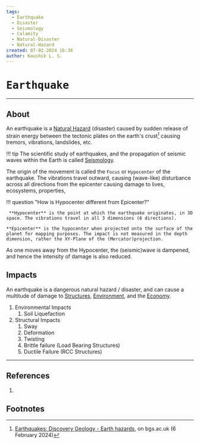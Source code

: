 ```yaml
---
tags:
  - Earthquake
  - Disaster
  - Seismology
  - Calamity
  - Natural-Disaster
  - Natural-Hazard
created: 07-02-2024 16:38
author: Kaushik L. S.
---
```

# <kbd> Earthquake </kbd>
---
## About

An earthquake is a [Natural Hazard](Hazards.md#natural-hazards) (disaster) caused by sudden release of strain energy between the tectonic plates on the earth's crust[^1] causing tremors, vibrations, landslides, etc.

!!! tip 
	The scientific study of earthquakes, and the propagation of seismic waves within the Earth is called [Seismology](Seismology.md).

The origin of the movement is called the `Focus` or `Hypocenter` of the earthquake. The vibrations travel outward, causing (wave-like) disturbance across all directions from the epicenter causing damage to lives, ecosystems, properties, 

!!! question "How is Hypocenter different from Epicenter?"

	 **Hypocenter** is the point at which the earthquake originates, in 3D space. The vibrations travel in all 3 dimensions (6 directions).
	
	**Epicenter** is the hypocenter when projected onto the surface of the planet for mapping purposes. The impact is not measured in the depth dimension, rather the XY-Plane of the (Mercator)projection.

As one moves away from the Hypocenter, the (seismic)wave is dampened, and hence the intensity of damage is also reduced.

## Impacts

An earthquake is a dangerous natural hazard / disaster, and can cause a multitude of damage to [Structures](Earthquake-Impact-on-Structures.md), [Environment](Earthquake-Impact-on-Environment.md), and the [Economy](Earthquake-Impact-on-Economy.md).

1. Environmental Impacts
	1. Soil Liquefaction
2. Structural Impacts
	1. Sway
	2. Deformation
	3. Twisting
	4. Brittle failure (Load Bearing Structures)
	5. Ductile Failure (RCC Structures)

---
## References
1. 
## Footnotes
[^1]: [Earthquakes: Discovery Geology - Earth hazards](https://www.bgs.ac.uk/discovering-geology/earth-hazards/earthquakes/), on bgs.ac.uk (6 February 2024)

